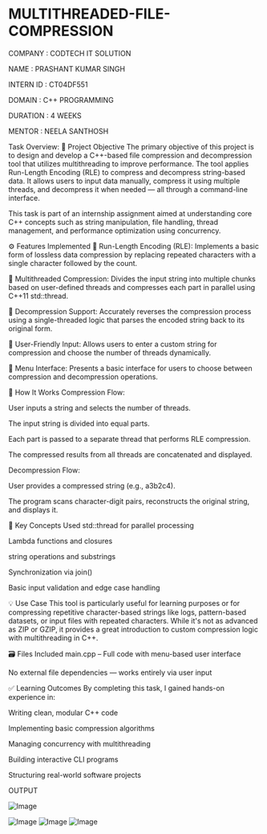 # MULTITHREADED-FILE-COMPRESSION

COMPANY : CODTECH IT SOLUTION

NAME : PRASHANT KUMAR SINGH

INTERN ID : CT04DF551

DOMAIN : C++ PROGRAMMING

DURATION : 4 WEEKS

MENTOR : NEELA SANTHOSH

Task Overview:
📌 Project Objective
The primary objective of this project is to design and develop a C++-based file compression and decompression tool that utilizes multithreading to improve performance. The tool applies Run-Length Encoding (RLE) to compress and decompress string-based data. It allows users to input data manually, compress it using multiple threads, and decompress it when needed — all through a command-line interface.

This task is part of an internship assignment aimed at understanding core C++ concepts such as string manipulation, file handling, thread management, and performance optimization using concurrency.

⚙️ Features Implemented
🔹 Run-Length Encoding (RLE): Implements a basic form of lossless data compression by replacing repeated characters with a single character followed by the count.

🔹 Multithreaded Compression: Divides the input string into multiple chunks based on user-defined threads and compresses each part in parallel using C++11 std::thread.

🔹 Decompression Support: Accurately reverses the compression process using a single-threaded logic that parses the encoded string back to its original form.

🔹 User-Friendly Input: Allows users to enter a custom string for compression and choose the number of threads dynamically.

🔹 Menu Interface: Presents a basic interface for users to choose between compression and decompression operations.

🔧 How It Works
Compression Flow:

User inputs a string and selects the number of threads.

The input string is divided into equal parts.

Each part is passed to a separate thread that performs RLE compression.

The compressed results from all threads are concatenated and displayed.

Decompression Flow:

User provides a compressed string (e.g., a3b2c4).

The program scans character-digit pairs, reconstructs the original string, and displays it.

🧠 Key Concepts Used
std::thread for parallel processing

Lambda functions and closures

string operations and substrings

Synchronization via join()

Basic input validation and edge case handling

💡 Use Case
This tool is particularly useful for learning purposes or for compressing repetitive character-based strings like logs, pattern-based datasets, or input files with repeated characters. While it's not as advanced as ZIP or GZIP, it provides a great introduction to custom compression logic with multithreading in C++.

🗃️ Files Included
main.cpp – Full code with menu-based user interface

No external file dependencies — works entirely via user input

✅ Learning Outcomes
By completing this task, I gained hands-on experience in:

Writing clean, modular C++ code

Implementing basic compression algorithms

Managing concurrency with multithreading

Building interactive CLI programs

Structuring real-world software projects

OUTPUT

![Image](https://github.com/user-attachments/assets/ff6aa040-fa05-478f-8f5f-890fd616c51b)

![Image](https://github.com/user-attachments/assets/6d11f86c-6b9c-412d-9fdf-78e518649dbf)
![Image](https://github.com/user-attachments/assets/22d422f3-c1f1-4af5-b48a-00dd08dbd6b5)
![Image](https://github.com/user-attachments/assets/6024c7f7-5d40-4377-a2c8-e6d249496496)

